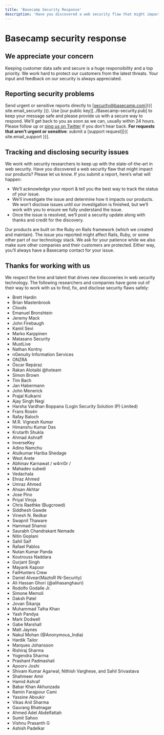 ```yaml
---
title: 'Basecamp Security Response'
description: 'Have you discovered a web security flaw that might impact Basecamp? Here's how you can report it.'
---
```


# Basecamp security response

## We appreciate your concern

Keeping customer data safe and secure is a huge responsibility and a top priority. We work hard to protect our customers from the latest threats. Your input and feedback on our security is always appreciated.

## Reporting security problems

Send urgent or sensitive reports directly to [security@basecamp.com]({{ site.email_security }}). Use [our public key][../Basecamp-security.pub] to keep your message safe and please provide us with a secure way to respond. We’ll get back to you as soon as we can, usually within 24 hours. Please follow up or [ping us on Twitter](https://twitter.com/basecamp) if you don’t hear back. **For requests that aren’t urgent or sensitive**: submit a [support request][{{ site.email_support }}].

## Tracking and disclosing security issues

We work with security researchers to keep up with the state-of-the-art in web security. Have you discovered a web security flaw that might impact our products? Please let us know. If you submit a report, here’s what will happen:

* We’ll acknowledge your report & tell you the best way to track the status of your issue.
* We’ll investigate the issue and determine how it impacts our products. We won’t disclose issues until our investigation is finished, but we’ll work with you to ensure we fully understand the issue.
* Once the issue is resolved, we’ll post a security update along with thanks and credit for the discovery.

Our products are built on the Ruby on Rails framework (which we created and maintain). The issue you reported might affect Rails, Ruby, or some other part of our technology stack. We ask for your patience while we also make sure other companies and their customers are protected. Either way, you’ll always have a Basecamp contact for your issue.

## Thanks for working with us

We respect the time and talent that drives new discoveries in web security technology. The following researchers and companies have gone out of their way to work with us to find, fix, and disclose security flaws safely:

* Brett Hardin
* Brian Mastenbrook
* Clouds
* Emanuel Bronshtein
* Jeremy Mack
* John Firebaugh
* Kamil Sevi
* Marko Karppinen
* Matasano Security
* MustLive
* Nathan Kontny
* nGenuity Information Services
* ONZRA
* Óscar Repáraz
* Rakan Alotaibi @hxteam
* Simon Brown
* Tim Bach
* Jan Habermann
* John Menerick
* Prajal Kulkarni
* Ajay Singh Negi
* Harsha Vardhan Boppana (Login Security Solution (P) Limited)
* Frans Rosén
* Rafay Baloch
* M.R. Vignesh Kumar
* Himanshu Kumar Das
* Krutarth Shukla
* Ahmad Ashraff
* InverseKey
* Adino Namchu
* Atulkumar Hariba Shedage
* West Arete
* Abhinav Karnawat \/ w4rri0r \/
* Mahadev subedi
* Vedachala
* Ehraz Ahmed
* Umraz Ahmed
* Ahsan Akhtar
* Jose Pino
* Priyal Viroja
* Chris Raethke (Bugcrowd)
* Siddhesh Gawde
* Vinesh N. Redkar
* Swapnil Thaware
* Hammad Shamsi
* Saurabh Chandrakant Nemade
* Nitin Goplani
* Sahil Saif
* Rafael Pablos
* Nutan Kumar Panda
* Koutrouss Naddara
* Gurjant Singh
* Mayank Kapoor
* FailHunters Crew
* Daniel Alvear(MaztoR IN-Security)
* Ali Hassan Ghori (@alihasanghauri)
* Rodolfo Godalle Jr.
* Simone Memoli
* Daksh Patel
* Jovan Šikanja
* Muhammad Talha Khan
* Yash Pandya
* Mark Dodwell
* Gabe Marshall
* Matt Jaynes
* Nakul Mohan (@Anonymous\_India)
* Hardik Tailor
* Marques Johansson
* Rishiraj Sharma
* Yogendra Sharma
* Prashant Padmashali
* Apoorv Joshi
* Shivam Kumar Agarwal, Nithish Varghese, and Sahil Srivastava
* Shahmeer Amir
* Hamid Ashraf
* Babar Khan Akhunzada
* Ramin Farajpour Cami
* Yassine Aboukir
* Vikas Anil Sharma
* Gaurang Bhatnagar
* Ahmed Adel Abdelfattah
* Sumit Sahoo
* Vishnu Prasanth G
* Ashish Padelkar

